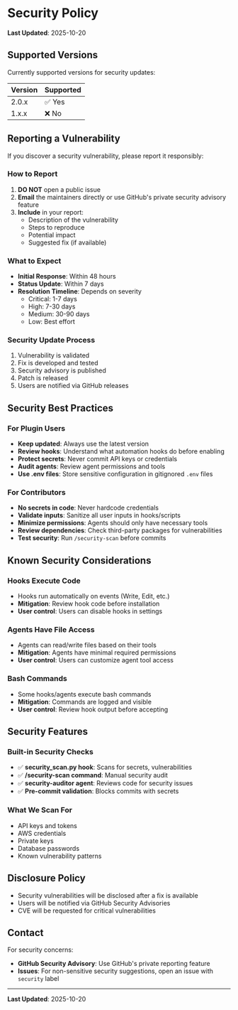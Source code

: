 # Security Policy

**Last Updated**: 2025-10-20

## Supported Versions

Currently supported versions for security updates:

| Version | Supported          |
| ------- | ------------------ |
| 2.0.x   | ✅ Yes             |
| 1.x.x   | ❌ No              |

## Reporting a Vulnerability

If you discover a security vulnerability, please report it responsibly:

### How to Report

1. **DO NOT** open a public issue
2. **Email** the maintainers directly or use GitHub's private security advisory feature
3. **Include** in your report:
   - Description of the vulnerability
   - Steps to reproduce
   - Potential impact
   - Suggested fix (if available)

### What to Expect

- **Initial Response**: Within 48 hours
- **Status Update**: Within 7 days
- **Resolution Timeline**: Depends on severity
  - Critical: 1-7 days
  - High: 7-30 days
  - Medium: 30-90 days
  - Low: Best effort

### Security Update Process

1. Vulnerability is validated
2. Fix is developed and tested
3. Security advisory is published
4. Patch is released
5. Users are notified via GitHub releases

## Security Best Practices

### For Plugin Users

- **Keep updated**: Always use the latest version
- **Review hooks**: Understand what automation hooks do before enabling
- **Protect secrets**: Never commit API keys or credentials
- **Audit agents**: Review agent permissions and tools
- **Use .env files**: Store sensitive configuration in gitignored `.env` files

### For Contributors

- **No secrets in code**: Never hardcode credentials
- **Validate inputs**: Sanitize all user inputs in hooks/scripts
- **Minimize permissions**: Agents should only have necessary tools
- **Review dependencies**: Check third-party packages for vulnerabilities
- **Test security**: Run `/security-scan` before commits

## Known Security Considerations

### Hooks Execute Code

- Hooks run automatically on events (Write, Edit, etc.)
- **Mitigation**: Review hook code before installation
- **User control**: Users can disable hooks in settings

### Agents Have File Access

- Agents can read/write files based on their tools
- **Mitigation**: Agents have minimal required permissions
- **User control**: Users can customize agent tool access

### Bash Commands

- Some hooks/agents execute bash commands
- **Mitigation**: Commands are logged and visible
- **User control**: Review hook output before accepting

## Security Features

### Built-in Security Checks

- ✅ **security_scan.py hook**: Scans for secrets, vulnerabilities
- ✅ **/security-scan command**: Manual security audit
- ✅ **security-auditor agent**: Reviews code for security issues
- ✅ **Pre-commit validation**: Blocks commits with secrets

### What We Scan For

- API keys and tokens
- AWS credentials
- Private keys
- Database passwords
- Known vulnerability patterns

## Disclosure Policy

- Security vulnerabilities will be disclosed after a fix is available
- Users will be notified via GitHub Security Advisories
- CVE will be requested for critical vulnerabilities

## Contact

For security concerns:
- **GitHub Security Advisory**: Use GitHub's private reporting feature
- **Issues**: For non-sensitive security suggestions, open an issue with `security` label

---

**Last Updated**: 2025-10-20
